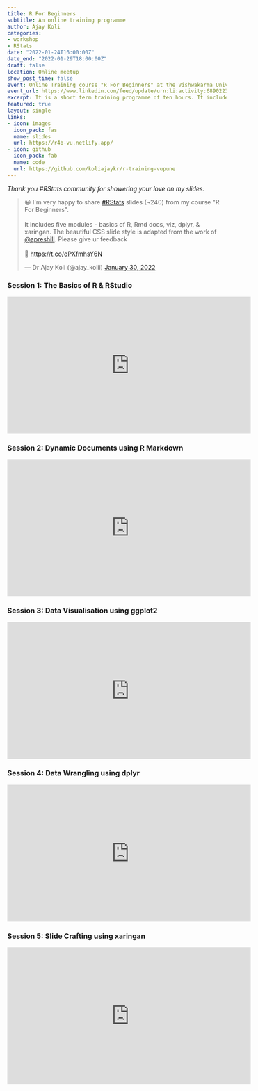 ```yaml
---
title: R For Beginners
subtitle: An online training programme
author: Ajay Koli
categories:
- workshop
- RStats
date: "2022-01-24T16:00:00Z"
date_end: "2022-01-29T18:00:00Z"
draft: false
location: Online meetup
show_post_time: false
event: Online Training course "R For Beginners" at the Vishwakarma University - Pune, India
event_url: https://www.linkedin.com/feed/update/urn:li:activity:6890223709387636736/
excerpt: It is a short term training programme of ten hours. It includes the basics of R and RStudio; dynamic documents using r markdown, data visualisation using ggplot2, data wrangling using dplyr and slide crafting using xaringan.
featured: true
layout: single
links:
- icon: images
  icon_pack: fas
  name: slides
  url: https://r4b-vu.netlify.app/
- icon: github
  icon_pack: fab
  name: code
  url: https://github.com/koliajaykr/r-training-vupune
---
```


*Thank you #RStats community for showering your love on my slides.*

<blockquote class="twitter-tweet"><p lang="en" dir="ltr">😀 I&#39;m very happy to share <a href="https://twitter.com/hashtag/RStats?src=hash&amp;ref_src=twsrc%5Etfw">#RStats</a> slides (~240) from my course &quot;R For Beginners&quot;. <br><br>It includes five modules - basics of R, Rmd docs, viz, dplyr, &amp; xaringan. The beautiful CSS slide style is adapted from the work of <a href="https://twitter.com/apreshill?ref_src=twsrc%5Etfw">@apreshill</a>. Please give ur feedback<br><br>🔗 <a href="https://t.co/oPXfmhsY6N">https://t.co/oPXfmhsY6N</a></p>&mdash; Dr Ajay Koli (@ajay_kolii) <a href="https://twitter.com/ajay_kolii/status/1487869313411579904?ref_src=twsrc%5Etfw">January 30, 2022</a></blockquote> <script async src="https://platform.twitter.com/widgets.js" charset="utf-8"></script> 


### Session 1: The Basics of R & RStudio

<iframe width="560" height="315" src="https://www.youtube.com/embed/K9WeFAEPo6I" title="YouTube video player" frameborder="0" allow="accelerometer; autoplay; clipboard-write; encrypted-media; gyroscope; picture-in-picture" allowfullscreen></iframe>

### Session 2: Dynamic Documents using R Markdown

<iframe width="560" height="315" src="https://www.youtube.com/embed/6Ro9K2mV5Co" title="YouTube video player" frameborder="0" allow="accelerometer; autoplay; clipboard-write; encrypted-media; gyroscope; picture-in-picture" allowfullscreen></iframe>

### Session 3: Data Visualisation using ggplot2

<iframe width="560" height="315" src="https://www.youtube.com/embed/Jp_Ep1RiAtk" title="YouTube video player" frameborder="0" allow="accelerometer; autoplay; clipboard-write; encrypted-media; gyroscope; picture-in-picture" allowfullscreen></iframe>

### Session 4: Data Wrangling using dplyr

<iframe width="560" height="315" src="https://www.youtube.com/embed/QGj8hEcDW0E" title="YouTube video player" frameborder="0" allow="accelerometer; autoplay; clipboard-write; encrypted-media; gyroscope; picture-in-picture" allowfullscreen></iframe>

### Session 5: Slide Crafting using xaringan

<iframe width="560" height="315" src="https://www.youtube.com/embed/qmoZnf_3mIk" title="YouTube video player" frameborder="0" allow="accelerometer; autoplay; clipboard-write; encrypted-media; gyroscope; picture-in-picture" allowfullscreen></iframe>